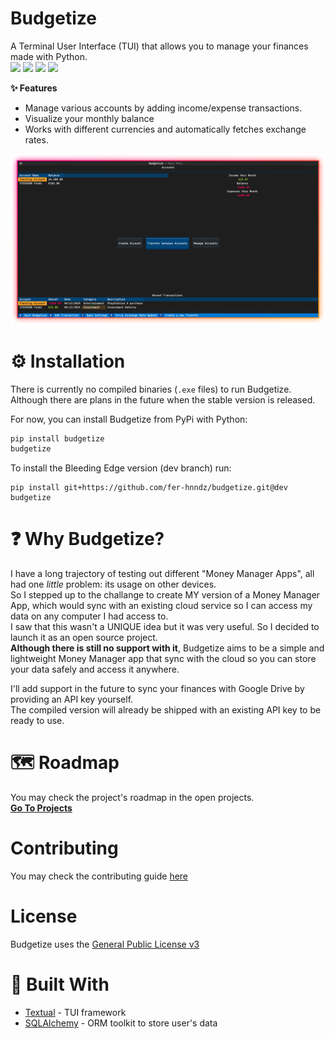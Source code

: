 # Budgetize
A Terminal User Interface (TUI) that allows you to manage your finances made with Python.\
![](https://img.shields.io/github/commit-activity/m/fer-hnndz/budgetize/dev)
![](https://img.shields.io/pypi/dm/budgetize)
![](https://img.shields.io/github/issues/fer-hnndz/budgetize)
![](https://img.shields.io/github/v/tag/fer-hnndz/budgetize)


**✨ Features**
- Manage various accounts by adding income/expense transactions.
- Visualize your monthly balance
- Works with different currencies and automatically fetches exchange rates.

![](docs/budgetize_hero.png)

# ⚙ Installation

There is currently no compiled binaries (`.exe` files) to run Budgetize. Although there are plans in the future when the stable version is released.

For now, you can install Budgetize from PyPi with Python:
```bash
pip install budgetize
budgetize
```

To install the Bleeding Edge version (dev branch) run:
```
pip install git+https://github.com/fer-hnndz/budgetize.git@dev
budgetize
```

# ❓ Why Budgetize?

I have a long trajectory of testing out different "Money Manager Apps", all had one *little* problem: its usage on other devices.\
So I stepped up to the challange to create MY version of a Money Manager App, which would sync with an existing cloud service so I can access my data on any computer I had access to.\
I saw that this wasn't a UNIQUE idea but it was very useful. So I decided to launch it as an open source project.\
**Although there is still no support with it**, Budgetize aims to be a simple and lightweight Money Manager app that sync with the cloud so you can store your data safely and access it anywhere.

I'll add support in the future to sync your finances with Google Drive by providing an API key yourself.\
The compiled version will already be shipped with an existing API key to be ready to use.

# 🗺 Roadmap
You may check the project's roadmap in the open projects.\
[**Go To Projects**](https://github.com/fer-hnndz/budgetize/projects?query=is%3Aopen)

# Contributing

You may check the contributing guide [here](docs/CONTRIBUTING.md)

# License
Budgetize uses the [General Public License v3](LICENSE)

# 🔧 Built With
- [Textual](https://textual.textualize.io/) - TUI framework
- [SQLAlchemy](https://www.sqlalchemy.org/) - ORM toolkit to store user's data
